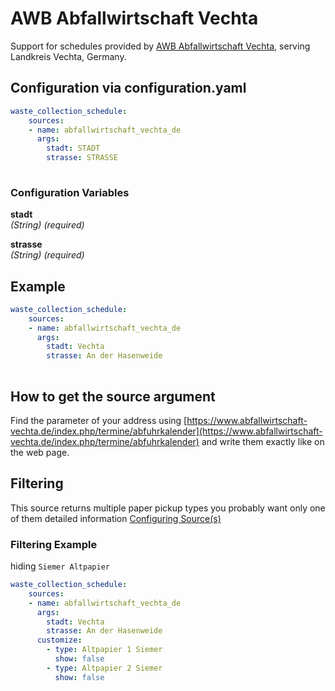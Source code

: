 # AWB Abfallwirtschaft Vechta

Support for schedules provided by [AWB Abfallwirtschaft Vechta](https://www.abfallwirtschaft-vechta.de/), serving Landkreis Vechta, Germany.

## Configuration via configuration.yaml

```yaml
waste_collection_schedule:
    sources:
    - name: abfallwirtschaft_vechta_de
      args:
        stadt: STADT
        strasse: STRASSE
        
```

### Configuration Variables

**stadt**  
*(String) (required)*

**strasse**  
*(String) (required)*

## Example

```yaml
waste_collection_schedule:
    sources:
    - name: abfallwirtschaft_vechta_de
      args:
        stadt: Vechta
        strasse: An der Hasenweide
        
```

## How to get the source argument

Find the parameter of your address using [https://www.abfallwirtschaft-vechta.de/index.php/termine/abfuhrkalender](https://www.abfallwirtschaft-vechta.de/index.php/termine/abfuhrkalender) and write them exactly like on the web page.

## Filtering

This source returns multiple paper pickup types you probably want only one of them detailed information [Configuring Source(s)](https://github.com/mampfes/hacs_waste_collection_schedule/blob/master/doc/installation.md#configuring-sources)

### Filtering Example

hiding `Siemer Altpapier`

```yaml
waste_collection_schedule:
    sources:
    - name: abfallwirtschaft_vechta_de
      args:
        stadt: Vechta
        strasse: An der Hasenweide
      customize:
        - type: Altpapier 1 Siemer
          show: false
        - type: Altpapier 2 Siemer
          show: false
        
```
